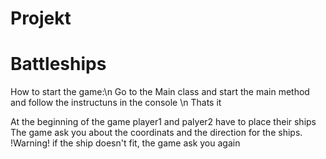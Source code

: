 # Projekt
# Battleships 

How to start the game:\n
Go to the Main class and start the main method and follow the instructuns in the console \n 
Thats it 



At the beginning of the game player1 and palyer2 have to place their ships 
The game ask you about the coordinats and the direction for the ships. 
!Warning! if the ship doesn't fit, the game ask you again
